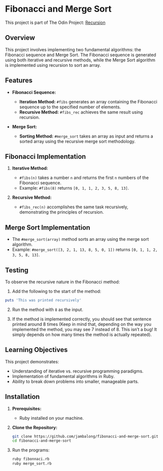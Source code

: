 # Fibonacci and Merge Sort

This project is part of The Odin Project: [Recursion](https://www.theodinproject.com/lessons/ruby-recursion)

## Overview
This project involves implementing two fundamental algorithms: the Fibonacci sequence and Merge Sort. The Fibonacci sequence is generated using both iterative and recursive methods, while the Merge Sort algorithm is implemented using recursion to sort an array.

## Features
- **Fibonacci Sequence:**
  - **Iteration Method:** `#fibs` generates an array containing the Fibonacci sequence up to the specified number of elements.
  - **Recursive Method:** `#fibs_rec` achieves the same result using recursion.

- **Merge Sort:**
  - **Sorting Method:** `#merge_sort` takes an array as input and returns a sorted array using the recursive merge sort methodology.

## Fibonacci Implementation
1. **Iterative Method:**
   - `#fibs(n)` takes a number `n` and returns the first `n` numbers of the Fibonacci sequence.
   - Example: `#fibs(8)` returns `[0, 1, 1, 2, 3, 5, 8, 13]`.

2. **Recursive Method:**
   - `#fibs_rec(n)` accomplishes the same task recursively, demonstrating the principles of recursion.

## Merge Sort Implementation
- The `#merge_sort(array)` method sorts an array using the merge sort algorithm.
- Example: `#merge_sort([3, 2, 1, 13, 8, 5, 0, 1])` returns `[0, 1, 1, 2, 3, 5, 8, 13]`.

## Testing
To observe the recursive nature in the Fibonacci method:

1. Add the following to the start of the method:
  ```ruby
  puts 'This was printed recursively'
  ```

2. Run the method with `8` as the input.

3. If the method is implemented correctly, you should see that sentence printed around 8 times (Keep in mind that, depending on the way you implemented the method, you may see 7 instead of 8. This isn’t a bug! It simply depends on how many times the method is actually repeated).

## Learning Objectives
This project demonstrates:
- Understanding of iterative vs. recursive programming paradigms.
- Implementation of fundamental algorithms in Ruby.
- Ability to break down problems into smaller, manageable parts.

## Installation
1. **Prerequisites:**
   - Ruby installed on your machine.

2. **Clone the Repository:**
   ```bash
   git clone https://github.com/jambalong/fibonacci-and-merge-sort.git
   cd fibonacci-and-merge-sort
   ```

3. Run the programs:
   ```bash
   ruby fibonnaci.rb
   ruby merge_sort.rb
   ```
